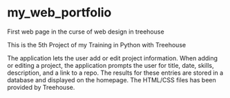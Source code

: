 # my_web_portfolio
First web page in the curse of web design in treehouse

This is the 5th Project of my Training in Python with Treehouse

The application lets the user add or edit project information. When adding or editing a project, the application prompts the user for title, date, skills, description, and a link to a repo. The results for these entries are stored in a database and displayed on the homepage. The HTML/CSS files has been provided by Treehouse.